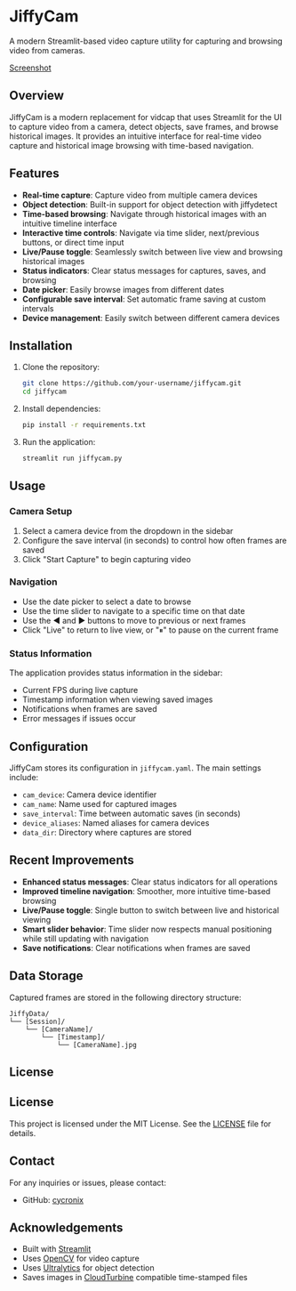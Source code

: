 
# JiffyCam

A modern Streamlit-based video capture utility for capturing and browsing video from cameras.

[Screenshot](jiffycam.jpg)

## Overview

JiffyCam is a modern replacement for vidcap that uses Streamlit for the UI to capture video from a camera, detect objects, save frames, and browse historical images. It provides an intuitive interface for real-time video capture and historical image browsing with time-based navigation.

## Features

- **Real-time capture**: Capture video from multiple camera devices
- **Object detection**: Built-in support for object detection with jiffydetect
- **Time-based browsing**: Navigate through historical images with an intuitive timeline interface
- **Interactive time controls**: Navigate via time slider, next/previous buttons, or direct time input
- **Live/Pause toggle**: Seamlessly switch between live view and browsing historical images
- **Status indicators**: Clear status messages for captures, saves, and browsing
- **Date picker**: Easily browse images from different dates
- **Configurable save interval**: Set automatic frame saving at custom intervals
- **Device management**: Easily switch between different camera devices

## Installation

1. Clone the repository:
   ```bash
   git clone https://github.com/your-username/jiffycam.git
   cd jiffycam
   ```

2. Install dependencies:
   ```bash
   pip install -r requirements.txt
   ```

3. Run the application:
   ```bash
   streamlit run jiffycam.py
   ```

## Usage

### Camera Setup
1. Select a camera device from the dropdown in the sidebar
2. Configure the save interval (in seconds) to control how often frames are saved
3. Click "Start Capture" to begin capturing video

### Navigation
- Use the date picker to select a date to browse
- Use the time slider to navigate to a specific time on that date
- Use the ◀ and ▶ buttons to move to previous or next frames
- Click "Live" to return to live view, or "⏸" to pause on the current frame

### Status Information
The application provides status information in the sidebar:
- Current FPS during live capture
- Timestamp information when viewing saved images
- Notifications when frames are saved
- Error messages if issues occur

## Configuration

JiffyCam stores its configuration in `jiffycam.yaml`. The main settings include:

- `cam_device`: Camera device identifier
- `cam_name`: Name used for captured images
- `save_interval`: Time between automatic saves (in seconds)
- `device_aliases`: Named aliases for camera devices
- `data_dir`: Directory where captures are stored

## Recent Improvements

- **Enhanced status messages**: Clear status indicators for all operations
- **Improved timeline navigation**: Smoother, more intuitive time-based browsing
- **Live/Pause toggle**: Single button to switch between live and historical viewing
- **Smart slider behavior**: Time slider now respects manual positioning while still updating with navigation
- **Save notifications**: Clear notifications when frames are saved

## Data Storage

Captured frames are stored in the following directory structure:
```
JiffyData/
└── [Session]/
    └── [CameraName]/
        └── [Timestamp]/
            └── [CameraName].jpg
```

## License

## License

This project is licensed under the MIT License. See the [LICENSE](LICENSE) file for details.

## Contact

For any inquiries or issues, please contact:

- GitHub: [cycronix](https://github.com/cycronix)


## Acknowledgements

- Built with [Streamlit](https://streamlit.io/)
- Uses [OpenCV](https://opencv.org/) for video capture
- Uses [Ultralytics](https://ultralytics.com) for object detection
- Saves images in [CloudTurbine](https://cloudturbine.com) compatible time-stamped files

